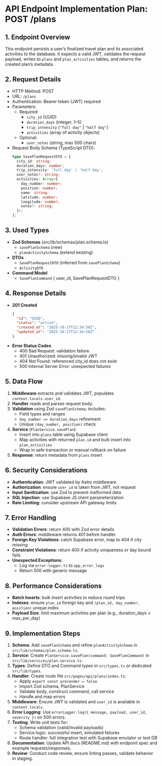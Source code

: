 # API Endpoint Implementation Plan: POST /plans

## 1. Endpoint Overview
This endpoint persists a user’s finalized travel plan and its associated activities to the database. It expects a valid JWT, validates the request payload, writes to `plans` and `plan_activities` tables, and returns the created plan’s metadata.

## 2. Request Details
- HTTP Method: POST
- URL: `/plans`
- Authentication: Bearer token (JWT) required
- Parameters:
  - Required:
    - `city_id` (UUID)
    - `duration_days` (integer, 1–5)
    - `trip_intensity` (`"full day"` | `"half day"`)
    - `activities` (array of activity objects)
  - Optional:
    - `user_notes` (string, max 500 chars)
- Request Body Schema (TypeScript DTO):
  ```ts
  type SavePlanRequestDTO = {
    city_id: string;
    duration_days: number;
    trip_intensity: 'full day' | 'half day';
    user_notes?: string;
    activities: Array<{
      day_number: number;
      position: number;
      name: string;
      latitude: number;
      longitude: number;
      notes?: string;
    }>;
  };
  ```

## 3. Used Types
- **Zod Schemas** (src/lib/schemas/plan.schema.ts)
  - `savePlanSchema` (new)
  - `planActivitySchema` (extend existing)
- **DTOs**
  - `SavePlanRequestDTO` (inferred from `savePlanSchema`)
  - `ActivityDTO`
- **Command Model**
  - `SavePlanCommand` { user_id, SavePlanRequestDTO }

## 4. Response Details
- **201 Created**
  ```json
  {
    "id": "UUID",
    "status": "active",
    "created_at": "2025-10-17T12:34:56Z",
    "updated_at": "2025-10-17T12:34:56Z"
  }
  ```
- **Error Status Codes**
  - 400 Bad Request: validation failure
  - 401 Unauthorized: missing/invalid JWT
  - 404 Not Found: referenced city_id does not exist
  - 500 Internal Server Error: unexpected failures

## 5. Data Flow
1. **Middleware** extracts and validates JWT, populates `context.locals.user_id`.
2. **Handler** reads and parses request body.
3. **Validation** using Zod `savePlanSchema`; includes:
   - Field types and ranges
   - `day_number <= duration_days` refinement
   - Unique `(day_number, position)` check
4. **Service** (`PlanService.savePlan`):
   - Insert into `plans` table using Supabase client
   - Map activities with returned `plan.id` and bulk insert into `plan_activities`
   - Wrap in safe transaction or manual rollback on failure
5. **Response**: return metadata from `plans` insert

## 6. Security Considerations
- **Authentication**: JWT validated by Astro middleware
- **Authorization**: ensure `user_id` is taken from JWT, not request
- **Input Sanitization**: use Zod to prevent malformed data
- **SQL Injection**: use Supabase JS client parameterization
- **Rate Limiting**: consider upstream API gateway limits

## 7. Error Handling
- **Validation Errors**: return 400 with Zod error details
- **Auth Errors**: middleware returns 401 before handler
- **Foreign Key Violations**: catch Supabase error, map to 404 if city missing
- **Constraint Violations**: return 400 if activity uniqueness or day bound fails
- **Unexpected Exceptions**:
  - Log via `error-logger.ts` to `app_error_logs`
  - Return 500 with generic message

## 8. Performance Considerations
- **Batch Inserts**: bulk insert activities to reduce round trips
- **Indexes**: ensure `plan_id` foreign key and `(plan_id, day_number, position)` unique index
- **Payload Size**: limit maximum activities per plan (e.g., duration_days × max_per_day)

## 9. Implementation Steps
1. **Schema**: Add `savePlanSchema` and refine `planActivitySchema` in `src/lib/schemas/plan.schema.ts`.
2. **Service**: Create `PlanService.savePlan(command: SavePlanCommand)` in `src/lib/services/plan.service.ts`.
3. **Types**: Define DTO and Command types in `src/types.ts` or dedicated `src/lib/types`.
4. **Handler**: Create route file `src/pages/api/plans/index.ts`:
   - Apply `export const prerender = false`
   - Import Zod schema, PlanService
   - Validate body, construct command, call service
   - Handle and map errors
5. **Middleware**: Ensure JWT is validated and `user_id` is available in `context.locals`.
6. **Error Logging**: Use `errorLogger.log({ message, payload, user_id, severity })` on 500 errors.
7. **Testing**: Write unit tests for:
   - Schema validation (valid/invalid payloads)
   - Service logic: successful insert, simulated failures
   - Route handler: full integration test with Supabase emulator or test DB
8. **Documentation**: Update API docs (README.md) with endpoint spec and example requests/responses.
9. **Review**: Conduct code review, ensure linting passes, validate behavior in staging.
